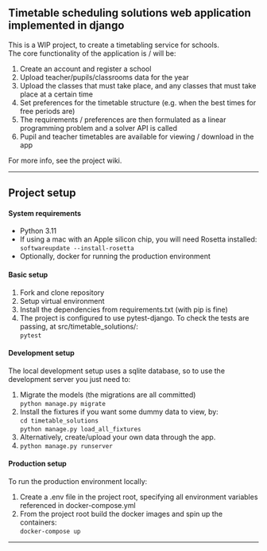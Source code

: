 <h2>Timetable scheduling solutions web application implemented in django</h2>

<p>
This is a WIP project, to create a timetabling service for schools.<br>
The core functionality of the application is / will be:
</p>
<ol>
    <li>Create an account and register a school</li>
    <li>Upload teacher/pupils/classrooms data for the year</li>
    <li>Upload the classes that must take place, and any classes that must take place at a certain time</li>
    <li>Set preferences for the timetable structure (e.g. when the best times for free periods are)</li>
    <li>The requirements / preferences are then formulated as a linear programming problem and a solver API is called</li>
    <li>Pupil and teacher timetables are available for viewing / download in the app</li>
</ol>
For more info, see the project wiki.
<hr>


<h2>Project setup</h2>

<h4>System requirements</h4>
<ul>
    <li>Python 3.11</li>
    <li>
        If using a mac with an Apple silicon chip, you will need Rosetta installed:<br>
        <code>softwareupdate --install-rosetta</code>
    </li>
    <li>Optionally, docker for running the production environment</li>
    
</ul>

<h4>Basic setup</h4>
<ol>
    <li>Fork and clone repository</li>
    <li>Setup virtual environment</li>
    <li>Install the dependencies from requirements.txt (with pip is fine)</li>
    <li>
        The project is configured to use pytest-django. To check the tests are passing, at src/timetable_solutions/:<br>
        <code>pytest</code>
    </li>
</ol>

<h4>Development setup</h4>
The local development setup uses a sqlite database, so to use the development server you just need to:
<ol>    
    <li>
        Migrate the models (the migrations are all committed)<br>
        <code>python manage.py migrate</code>
    </li>
    <li>Install the fixtures if you want some dummy data to view, by:<br>
        <code>cd timetable_solutions</code><br>
        <code>python manage.py load_all_fixtures</code>
    <li>
        Alternatively, create/upload your own data through the app.
    </li>
    <li>
        <code>python manage.py runserver</code><br>
    </li>
</ol>

<h4>Production setup</h4>
To run the production environment locally:
<ol>
    <li>
        Create a .env file in the project root, specifying all environment variables referenced in docker-compose.yml
    </li>
    <li>
        From the project root build the docker images and spin up the containers:<br>
        <code>docker-compose up</code>
    </li>
</ol>

<hr>
